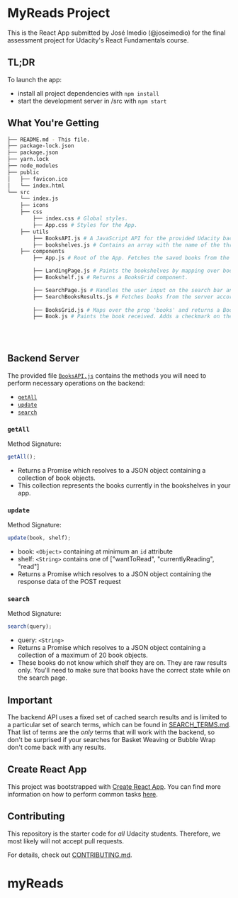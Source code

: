 # MyReads Project

This is the React App submitted by José Imedio (@joseimedio) for the final assessment project for Udacity's React Fundamentals course. 

## TL;DR

To launch the app:

- install all project dependencies with `npm install`
- start the development server in /src with `npm start`

## What You're Getting

```bash
├── README.md - This file.
├── package-lock.json 
├── package.json 
├── yarn.lock
├── node_modules
├── public
│   ├── favicon.ico 
│   └── index.html 
└── src
    └── index.js 
    ├── icons
    ├── css
        ├── index.css # Global styles. 
        ├── App.css # Styles for the App.
    ├── utils
        ├── BooksAPI.js # A JavaScript API for the provided Udacity backend. 
        ├── bookshelves.js # Contains an array with the name of the three bookshelves. It's used throughout the whole app. 
    ├── components
        ├── App.js # Root of the App. Fetches the saved books from the server. Also contains the routes to Landing Page and Search Page.

        ├── LandingPage.js # Paints the bookshelves by mapping over bookshelves.js and returning a Bookshelf component every time.
        ├── Bookshelf.js # Returns a BooksGrid component. 

        ├── SearchPage.js # Handles the user input on the search bar and generates a search term that is sent to SearchBooksResults.js. 
        ├── SearchBooksResults.js # Fetches books from the server according to the search term received.
            
        ├── BooksGrid.js # Maps over the prop 'books' and returns a Book component every time. 
        ├── Book.js # Paints the book received. Adds a checkmark on the dropdown menu if the current book was already saved.
        
        
    
```



## Backend Server

The provided file [`BooksAPI.js`](src/BooksAPI.js) contains the methods you will need to perform necessary operations on the backend:

- [`getAll`](#getall)
- [`update`](#update)
- [`search`](#search)

### `getAll`

Method Signature:

```js
getAll();
```

- Returns a Promise which resolves to a JSON object containing a collection of book objects.
- This collection represents the books currently in the bookshelves in your app.

### `update`

Method Signature:

```js
update(book, shelf);
```

- book: `<Object>` containing at minimum an `id` attribute
- shelf: `<String>` contains one of ["wantToRead", "currentlyReading", "read"]
- Returns a Promise which resolves to a JSON object containing the response data of the POST request

### `search`

Method Signature:

```js
search(query);
```

- query: `<String>`
- Returns a Promise which resolves to a JSON object containing a collection of a maximum of 20 book objects.
- These books do not know which shelf they are on. They are raw results only. You'll need to make sure that books have the correct state while on the search page.

## Important

The backend API uses a fixed set of cached search results and is limited to a particular set of search terms, which can be found in [SEARCH_TERMS.md](SEARCH_TERMS.md). That list of terms are the _only_ terms that will work with the backend, so don't be surprised if your searches for Basket Weaving or Bubble Wrap don't come back with any results.

## Create React App

This project was bootstrapped with [Create React App](https://github.com/facebook/create-react-app). You can find more information on how to perform common tasks [here](https://github.com/facebook/create-react-app/blob/main/packages/cra-template/template/README.md).

## Contributing

This repository is the starter code for _all_ Udacity students. Therefore, we most likely will not accept pull requests.

For details, check out [CONTRIBUTING.md](CONTRIBUTING.md).
# myReads
